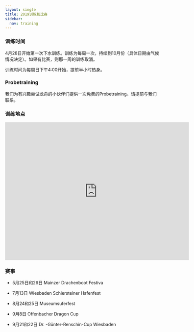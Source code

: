 ```yaml
---
layout: single
title: 2019训练和比赛
sidebar:
  nav: training
---
```



### 训练时间

4月28日开始第一次下水训练。训练为每周一次，持续到10月份（具体日期由气候情况决定）。如果有比赛，则那一周的训练取消。

训练时间为每周日下午4:00开始，提前半小时热身。

### Probetraining

我们为有兴趣尝试龙舟的小伙伴们提供一次免费的Probetraining。请提前与我们联系。

### 训练地点

<p><iframe style="border: 0;" src="https://www.google.com/maps/embed?pb=!1m18!1m12!1m3!1d5118.440733129304!2d8.664688772971859!3d50.100882124022974!2m3!1f0!2f0!3f0!3m2!1i1024!2i768!4f13.1!3m3!1m2!1s0x47bd0c06c771f1d7%3A0xba8542503b7ecfc0!2sSchaumainkai+90%2C+60596+Frankfurt+am+Main!5e0!3m2!1sen!2sde!4v1488739824746" width="600" height="450" frameborder="0" allowfullscreen=""></iframe></p>


### 赛事

* 5月25日和26日 Mainzer Drachenboot Festiva

* 7月13日 Wiesbaden Schiersteiner Hafenfest

* 8月24和25日 Museumsuferfest

* 9月8日 Offenbacher Dragon Cup

* 9月21和22日 Dr. -Günter-Renschin-Cup Wiesbaden

